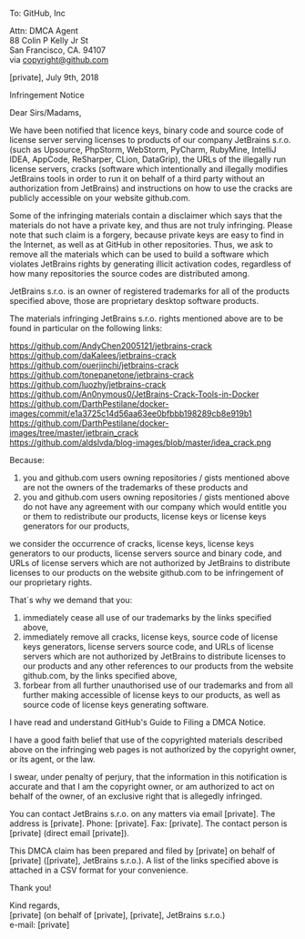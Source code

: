 To: GitHub, Inc  

Attn: DMCA Agent  
88 Colin P Kelly Jr St  
San Francisco, CA. 94107  
via copyright@github.com  

[private], July 9th, 2018

Infringement Notice

Dear Sirs/Madams,

We have been notified that licence keys, binary code and source code of license server serving
licenses to products of our company JetBrains s.r.o. (such as
Upsource, PhpStorm, WebStorm, PyCharm, RubyMine, IntelliJ IDEA, AppCode, ReSharper, CLion,
DataGrip), the URLs of the illegally run license servers,
cracks (software which intentionally and illegally modifies JetBrains tools in order to run it on
behalf of a third party without an authorization from JetBrains)
and instructions on how to use the cracks are publicly accessible on your website github.com.

Some of the infringing materials contain a disclaimer which says that the materials do not have a
private key, and thus are not truly infringing. Please note that such claim is a forgery, because
private keys are easy to find in the Internet, as well as at GitHub in other repositories. Thus, we
ask to remove all the materials which can be used to build a software which violates JetBrains
rights by generating illicit activation codes, regardless of how many repositories the source codes
are distributed among.

JetBrains s.r.o. is an owner of registered trademarks for all of the products specified above, those
are proprietary desktop software products.

The materials infringing JetBrains s.r.o. rights mentioned above are to be found in particular on
the following links:

https://github.com/AndyChen2005121/jetbrains-crack  
https://github.com/daKalees/jetbrains-crack  
https://github.com/ouerjinchi/jetbrains-crack  
https://github.com/tonepanetone/jetbrains-crack  
https://github.com/luozhy/jetbrains-crack  
https://github.com/An0nymous0/JetBrains-Crack-Tools-in-Docker  
https://github.com/DarthPestilane/docker-images/commit/e1a3725c14d56aa63ee0bfbbb198289cb8e919b1  
https://github.com/DarthPestilane/docker-images/tree/master/jetbrain_crack  
https://github.com/aldslvda/blog-images/blob/master/idea_crack.png  

Because:  
1) you and github.com users owning repositories / gists mentioned above are not the owners of the
trademarks of these products and  
2) you and github.com users owning repositories / gists mentioned above do not have any agreement
with our company which would entitle you or them to redistribute our products, license keys or
license keys generators for our products,  

we consider the occurrence of cracks, license keys, license keys generators to our products, license
servers
source and binary code, and URLs of license servers which are not authorized by JetBrains to distribute
licenses to our products on the website github.com to be infringement of our proprietary rights.  

That´s why we demand that you:  
1) immediately cease all use of our trademarks by the links specified above,  
2) immediately remove all cracks, license keys, source code of license keys generators, license servers
source code, and URLs of license servers which are not authorized by JetBrains to distribute
licenses to our products and any other references to our products from the website github.com, by
the links specified above,  
3) forbear from all further unauthorised use of our trademarks and from all further making
accessible of license keys to our products, as well as source code of license keys generating software.  

I have read and understand GitHub's Guide to Filing a DMCA Notice.

I have a good faith belief that use of the copyrighted materials described above on the infringing
web pages is not authorized by the copyright owner, or its agent, or the law.

I swear, under penalty of perjury, that the information in this notification is accurate and that I
am the copyright owner, or am authorized to act on behalf of the owner, of an exclusive right that
is allegedly infringed.

You can contact JetBrains s.r.o. on any matters via email [private]. The address is [private]. Phone: [private]. Fax: [private]. The contact person is [private] (direct email
[private]).

This DMCA claim has been prepared and filed by [private] on behalf of [private]
([private], JetBrains s.r.o.).
A list of the links specified above is attached in a CSV format for your convenience.

Thank you!

Kind regards,  
[private] (on behalf of [private], [private], JetBrains s.r.o.)  
e-mail: [private]
